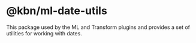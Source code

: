 # @kbn/ml-date-utils

This package used by the ML and Transform plugins and provides a set of utilities for working with dates.
